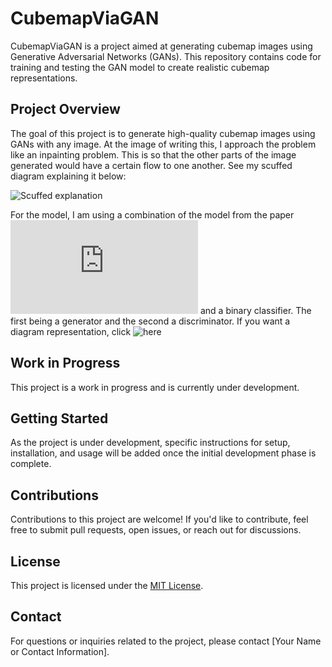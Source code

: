 # CubemapViaGAN

CubemapViaGAN is a project aimed at generating cubemap images using Generative Adversarial Networks (GANs). This repository contains code for training and testing the GAN model to create realistic cubemap representations.

## Project Overview

The goal of this project is to generate high-quality cubemap images using GANs with any image. At the image of writing this, I approach the problem like an inpainting problem. This is so that the other parts of the image generated would have a certain flow to one another. See my scuffed diagram explaining it below:

![Scuffed explanation](https://github.com/ZeroMeOut/CubemapViaGAN/assets/63326326/6f5578a9-7177-46a1-bda9-241bd51f6697)

For the model, I am using a combination of the model from the paper ![Image Inpainting for Irregular Holes Using Partial Convolutions](https://arxiv.org/pdf/1804.07723v2.pdf) and a binary classifier. The first being a generator and the second a discriminator.
If you want a diagram representation, click ![here](https://github.com/ayulockin/deepimageinpainting)

## Work in Progress

This project is a work in progress and is currently under development. 

## Getting Started

As the project is under development, specific instructions for setup, installation, and usage will be added once the initial development phase is complete.

## Contributions

Contributions to this project are welcome! If you'd like to contribute, feel free to submit pull requests, open issues, or reach out for discussions.

## License

This project is licensed under the [MIT License](LICENSE).

## Contact

For questions or inquiries related to the project, please contact [Your Name or Contact Information].


 
